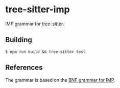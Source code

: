 # tree-sitter-imp
IMP grammar for
[tree-sitter](https://github.com/tree-sitter/tree-sitter).

## Building
```ShellSession
$ npm run build && tree-sitter test
```


## References
The grammar is based on the [BNF grammar for IMP](https://softwarefoundations.cis.upenn.edu/lf-current/Imp.html).
